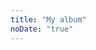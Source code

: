 ```yaml
---
title: "My album"
noDate: "true"
---
```


<div class="instagram">
</div>
<script src="/js/jquery.lazyload.js"></script>
<script src="/js/instagram.js"></script>